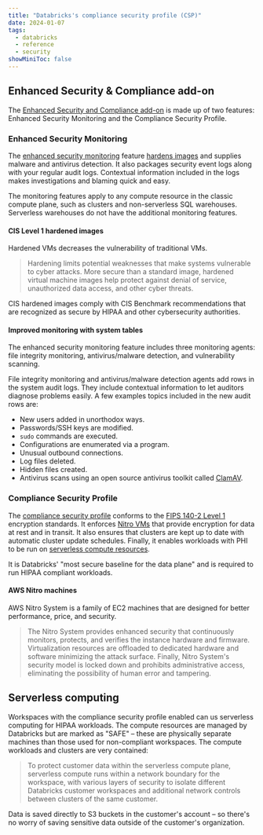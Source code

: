 ```yaml
---
title: "Databricks's compliance security profile (CSP)"
date: 2024-01-07
tags:
  - databricks
  - reference
  - security
showMiniToc: false
---
```


## Enhanced Security & Compliance add-on

The [Enhanced Security and Compliance add-on](https://www.databricks.com/trust/security-features/protect-your-data-with-enhanced-security-and-compliance) is made up of two features: Enhanced Security Monitoring and the Compliance Security Profile.

### Enhanced Security Monitoring

The [enhanced security monitoring](https://docs.databricks.com/en/security/privacy/enhanced-security-monitoring.html) feature [hardens images](https://www.cisecurity.org/cis-hardened-images) and supplies malware and antivirus detection. It also packages security event logs along with your regular audit logs. Contextual information included in the logs makes investigations and blaming quick and easy.

The monitoring features apply to any compute resource in the classic compute plane, such as clusters and non-serverless SQL warehouses. Serverless warehouses do not have the additional monitoring features.

#### CIS Level 1 hardened images

Hardened VMs decreases the vulnerability of traditional VMs.

> Hardening limits potential weaknesses that make systems vulnerable to cyber attacks. More secure than a standard image, hardened virtual machine images help protect against denial of service, unauthorized data access, and other cyber threats.

CIS hardened images comply with CIS Benchmark recommendations that are recognized as secure by HIPAA and other cybersecurity authorities.

#### Improved monitoring with system tables

The enhanced security monitoring feature includes three monitoring agents: file integrity monitoring, antivirus/malware detection, and vulnerability scanning.

File integrity monitoring and antivirus/malware detection agents add rows in the system audit logs. They include contextual information to let auditors diagnose problems easily. A few examples topics included in the new audit rows are:

* New users added in unorthodox ways.
* Passwords/SSH keys are modified.
* `sudo` commands are executed.
* Configurations are enumerated via a program.
* Unusual outbound connections.
* Log files deleted.
* Hidden files created.
* Antivirus scans using an open source antivirus toolkit called [ClamAV](https://docs.clamav.net/).

### Compliance Security Profile

The [compliance security profile](https://docs.databricks.com/en/security/privacy/security-profile.html) conforms to the [FIPS 140-2 Level 1](https://csrc.nist.gov/pubs/fips/140-2/upd2/final) encryption standards. It enforces [Nitro VMs](https://aws.amazon.com/ec2/nitro/) that provide encryption for data at rest and in transit. It also ensures that clusters are kept up to date with automatic cluster update schedules. Finally, it enables workloads with PHI to be run on [serverless compute resources](https://docs.databricks.com/en/compute/sql-warehouse/serverless.html#serverless-sql-warehouses-support-the-compliance-security-profile-in-some-regions).

It is Databricks' "most secure baseline for the data plane" and is required to run HIPAA compliant workloads.

#### AWS Nitro machines

AWS Nitro System is a family of EC2 machines that are designed for better performance, price, and security.

> The Nitro System provides enhanced security that continuously monitors, protects, and verifies the instance hardware and firmware.  Virtualization resources are offloaded to dedicated hardware and software minimizing the attack surface. Finally, Nitro System's security model is locked down and prohibits administrative access, eliminating the possibility of human error and tampering.

## Serverless computing

Workspaces with the compliance security profile enabled can us serverless computing for HIPAA workloads. The compute resources are managed by Databricks but are marked as "SAFE" – these are physically separate machines than those used for non-compliant workspaces. The compute workloads and clusters are very contained:

> To protect customer data within the serverless compute plane, serverless compute runs within a network boundary for the workspace, with various layers of security to isolate different Databricks customer workspaces and additional network controls between clusters of the same customer.

Data is saved directly to S3 buckets in the customer's account – so there's no worry of saving sensitive data outside of the customer's organization.